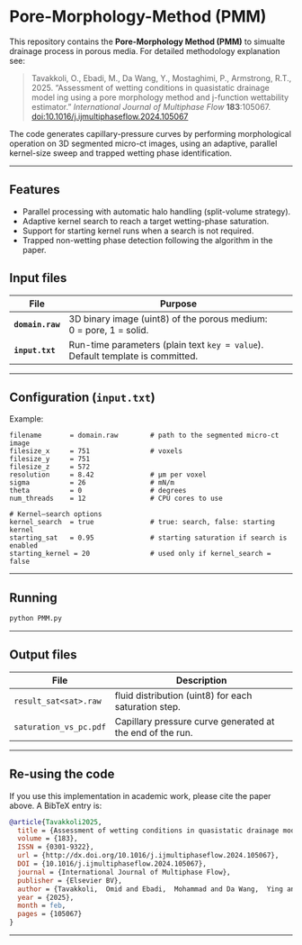 # Pore-Morphology-Method (PMM)

This repository contains the **Pore-Morphology Method (PMM)** to simualte drainage process in porous media. For detailed methodology explanation see:

> Tavakkoli, O., Ebadi, M., Da Wang, Y., Mostaghimi, P., Armstrong, R.T., 2025. “Assessment of wetting conditions in quasistatic drainage model ing using a pore morphology method and j-function wettability estimator.” *International Journal of Multiphase Flow* **183**:105067. [doi:10.1016/j.ijmultiphaseflow.2024.105067](https://doi.org/10.1016/j.ijmultiphaseflow.2024.105067)

The code generates capillary-pressure curves by performing morphological operation on 3D segmented micro-ct images, using an adaptive, parallel kernel-size sweep and trapped wetting phase identification.

---

## Features

* Parallel processing with automatic halo handling (split-volume strategy).
* Adaptive kernel search to reach a target wetting-phase saturation.
* Support for starting kernel runs when a search is not required.
* Trapped non-wetting phase detection following the algorithm in the paper.


## Input files

| File | Purpose |
|------|---------|
| **`domain.raw`** | 3D binary image (uint8) of the porous medium:<br>0 = pore, 1 = solid. |
| **`input.txt`** | Run-time parameters (plain text `key = value`). Default template is committed. |

---

## Configuration (`input.txt`)

Example:

```
filename       = domain.raw        # path to the segmented micro-ct image
filesize_x     = 751               # voxels
filesize_y     = 751
filesize_z     = 572
resolution     = 8.42              # µm per voxel
sigma          = 26                # mN/m
theta          = 0                 # degrees
num_threads    = 12                # CPU cores to use

# Kernel–search options
kernel_search  = true              # true: search, false: starting kernel
starting_sat   = 0.95              # starting saturation if search is enabled
starting_kernel = 20               # used only if kernel_search = false
```

---

## Running

```bash
python PMM.py
```
---

## Output files

| File | Description |
|------|-------------|
| `result_sat<sat>.raw` | fluid distribution (uint8) for each saturation step. |
| `saturation_vs_pc.pdf` | Capillary pressure curve generated at the end of the run. |

---

## Re-using the code

If you use this implementation in academic work, please cite the paper above. A BibTeX entry is:

```bibtex
@article{Tavakkoli2025,
  title = {Assessment of wetting conditions in quasistatic drainage modeling using a pore morphology method and J-function wettability estimator},
  volume = {183},
  ISSN = {0301-9322},
  url = {http://dx.doi.org/10.1016/j.ijmultiphaseflow.2024.105067},
  DOI = {10.1016/j.ijmultiphaseflow.2024.105067},
  journal = {International Journal of Multiphase Flow},
  publisher = {Elsevier BV},
  author = {Tavakkoli,  Omid and Ebadi,  Mohammad and Da Wang,  Ying and Mostaghimi,  Peyman and Armstrong,  Ryan T.},
  year = {2025},
  month = feb,
  pages = {105067}
}
```

---
